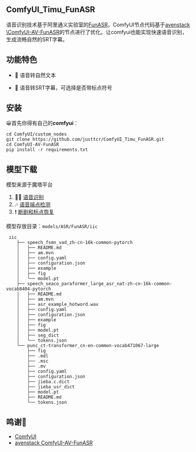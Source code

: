 ## ComfyUI_Timu_FunASR

语音识别技术基于阿里通义实验室的[FunASR](https://github.com/modelscope/FunASR)，ComfyUI节点代码基于[avenstack
\ComfyUI-AV-FunASR](https://github.com/avenstack/ComfyUI-AV-FunASR)的节点进行了优化。让comfyui也能实现快速语音识别，生成流畅自然的SRT字幕。

## 功能特色

- 🥖 语音转自然文本

- 🧀 语音转SRT字幕，可选择是否带标点符号

## 安装

😀首先你得有自己的**comfyui**：

```
cd ComfyUI/custom_nodes
git clone https://github.com/justtcr/ComfyUI_Timu_FunASR.git
cd ComfyUI-AV-FunASR
pip install -r requirements.txt
```

## 模型下载

模型来源于魔塔平台

1. 🦻🏼 [语音识别](https://modelscope.cn/models/iic/speech_seaco_paraformer_large_asr_nat-zh-cn-16k-common-vocab8404-pytorch/files)
2. 🎶 [语音端点检测](modelscope.cn/models/iic/speech_fsmn_vad_zh-cn-16k-common-pytorch/files)
3. ❗ [断剧和标点恢复](https://www.modelscope.cn/models/iic/punc_ct-transformer_cn-en-common-vocab471067-large)

模型存放目录：`models/ASR/FunASR/iic`
```
 iic
    ├── speech_fsmn_vad_zh-cn-16k-common-pytorch
    │   ├── README.md
    │   ├── am.mvn
    │   ├── config.yaml
    │   ├── configuration.json
    │   ├── example
    │   ├── fig
    │   └── model.pt
    ├── speech_seaco_paraformer_large_asr_nat-zh-cn-16k-common-vocab8404-pytorch
    │   ├── README.md
    │   ├── am.mvn
    │   ├── asr_example_hotword.wav
    │   ├── config.yaml
    │   ├── configuration.json
    │   ├── example
    │   ├── fig
    │   ├── model.pt
    │   ├── seg_dict
    │   └── tokens.json
    └── punc_ct-transformer_cn-en-common-vocab471067-large
        ├── fig
        ├── .mdl
        ├── .msc
        ├── .mv
        ├── config.yaml
        ├── configuration.json
        ├── jieba.c.dict
        ├── jieba_usr_dict
        ├── model.pt
        ├── README.md
        └── tokens.json
```

## 鸣谢🦀

- [ComfyUI](https://github.com/comfyanonymous/ComfyUI)
- [avenstack ComfyUI-AV-FunASR](https://github.com/avenstack/ComfyUI-AV-FunASR)
